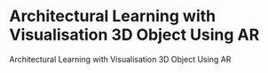 # Architectural Learning with Visualisation 3D Object Using AR
 Architectural Learning with Visualisation 3D Object Using AR
